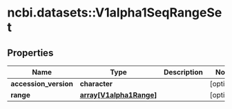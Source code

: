 # ncbi.datasets::V1alpha1SeqRangeSet

## Properties
Name | Type | Description | Notes
------------ | ------------- | ------------- | -------------
**accession_version** | **character** |  | [optional] 
**range** | [**array[V1alpha1Range]**](v1alpha1Range.md) |  | [optional] 


